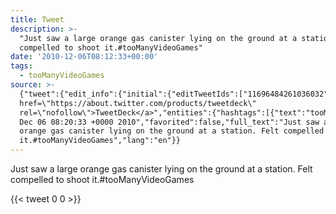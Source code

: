 ```yaml
---
title: Tweet
description: >-
  "Just saw a large orange gas canister lying on the ground at a station. Felt
  compelled to shoot it.#tooManyVideoGames"
date: '2010-12-06T08:12:33+00:00'
tags:
  - tooManyVideoGames
source: >-
  {"tweet":{"edit_info":{"initial":{"editTweetIds":["11696484261036032"],"editableUntil":"2010-12-06T09:20:33.815Z","editsRemaining":"5","isEditEligible":true}},"retweeted":false,"source":"<a
  href=\"https://about.twitter.com/products/tweetdeck\"
  rel=\"nofollow\">TweetDeck</a>","entities":{"hashtags":[{"text":"tooManyVideoGames","indices":["98","116"]}],"symbols":[],"user_mentions":[],"urls":[]},"display_text_range":["0","116"],"favorite_count":"0","id_str":"11696484261036032","truncated":false,"retweet_count":"0","id":"11696484261036032","created_at":"Mon
  Dec 06 08:20:33 +0000 2010","favorited":false,"full_text":"Just saw a large
  orange gas canister lying on the ground at a station. Felt compelled to shoot
  it.#tooManyVideoGames","lang":"en"}}
---
```

Just saw a large orange gas canister lying on the ground at a station. Felt compelled to shoot it.#tooManyVideoGames
    
{{< tweet 0 0 >}}
    
